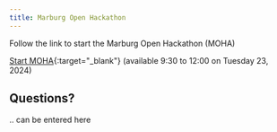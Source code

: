 ```yaml
---
title: Marburg Open Hackathon
---
```


Follow the link to start the Marburg Open Hackathon (MOHA)

<!--more-->


[Start MOHA](https://ilias.uni-marburg.de/ilias.php?baseClass=ilHTLMPresentationGUI&ref_id=3389686){:target="_blank"}
(available 9:30 to 12:00 on Tuesday 23, 2024) 




## Questions?
.. can be entered here

<script src="https://utteranc.es/client.js" repo="GeoMOER/moer-mpg-data-analysis" issue-term="moer-mpg-data-analysis_unit11" theme="github-light" crossorigin="anonymous" async> </script> 
